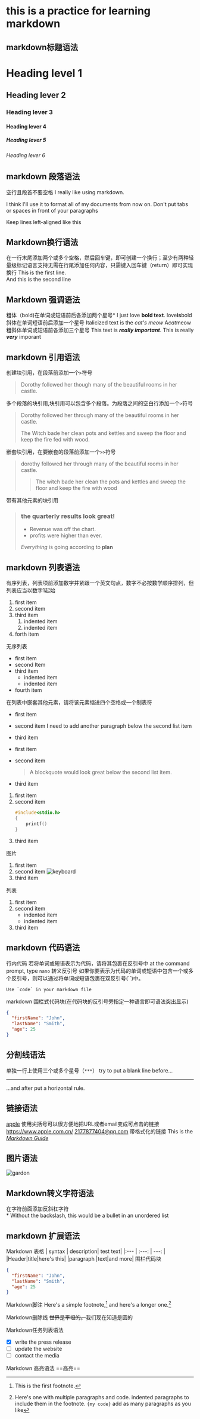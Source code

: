 # this is a practice for learning markdown
## markdown标题语法
# Heading level 1
## Heading lever 2
### Heading lever 3
#### Heading lever 4
##### Heading lever 5
###### Heading lever 6
## markdown 段落语法
空行且段首不要空格
I really like using markdown.

I think I'll use it to format all of my documents from now on.
Don't put tabs or spaces in front of your paragraphs

Keep lines left-aligned like this

## Markdown换行语法
在一行末尾添加两个或多个空格，然后回车键，即可创建一个换行；至少有两种轻量级标记语言支持无需在行尾添加任何内容，只需键入回车键（return）即可实现换行
This is the first line.  
And this is the second line

## Markdown 强调语法
粗体（bold)在单词或短语前后各添加两个星号*
I just love **bold text**.
love**is**bold
斜体在单词短语前后添加一个星号
Italicized text is the *cat's meow*
A*cat*meow
粗斜体单词或短语前各添加三个星号
This text is ***really important***.
This is really ***very*** imporant

## markdown 引用语法
创建块引用，在段落前添加一个`>`符号
> Dorothy followed her though many of the beautiful rooms in her castle.

多个段落的块引用,块引用可以包含多个段落。为段落之间的空白行添加一个`>`符号
> Dorothy followed her through many of the beautiful rooms in her castle.
>
> The Witch bade her clean pots and kettles and sweep the floor and keep the fire fed with wood.

嵌套块引用，在要嵌套的段落前添加一个`>>`符号
> dorothy followed her through many of the beautiful rooms in her castle.
>
> >The witch bade her clean the pots and kettles and sweep the floor and keep the fire with wood

带有其他元素的块引用
> ### the quarterly results look great!
>
> * Revenue was off the chart.
> * profits were higher than ever.
>
> *Everything* is going according to **plan**

## markdown 列表语法
有序列表，列表项前添加数字并紧跟一个英文句点，数字不必按数学顺序排列，但列表应当以数字1起始
1. first item
2. second item 
3. third item
   1. indented item 
   2. indented item
4. forth item

无序列表
* first item
* second Item
* third item
  * indented item
  * indented item
* fourth item

在列表中嵌套其他元素，请将该元素缩进四个空格或一个制表符
* first item
* second item
    I need to add another paragraph below the second list item
* third item

* first item
* second item
    > A blockquote would look great below the second list item.
* third item

1. first item
2. second item 
    ```c
    #include<stdio.h>
    {
        printf()
    }
    ```
3. third item

图片
1. first item
2. second item 
    ![keyboard](/images/截屏2023-04-12%2020.44.12.png)
3. third item

列表
1. first item
2. second item 
    * indented item
    * indented item
3. third item

## markdown 代码语法
行内代码
若将单词或短语表示为代码，请将其包裹在反引号中 
at the command prompt, type `nano`
转义反引号
如果你要表示为代码的单词或短语中包含一个或多个反引号，则可以通过将单词或短语包裹在双反引号(``)中。

``Use `code` in your markdown file``

markdown 围栏式代码块(在代码块的反引号旁指定一种语言即可语法突出显示)
```json
{
  "firstName": "John",
  "lastName": "Smith",
  "age": 25
}
```
## 分割线语法
单独一行上使用三个或多个星号（`***`）
try to put a blank line before...
***
...and after put a horizontal rule.

## 链接语法
[apple](https://www.apple.com.cn/)
使用尖括号可以很方便地把URL或者email变成可点击的链接
<https://www.apple.com.cn/>
<2177877404@qq.com>
带格式化的链接
This is the *[Markdown Guide](https://markdown.com.cn)*


## 图片语法
![gardon](https://markdown.com.cn/assets/img/philly-magic-garden.9c0b4415.jpg)

## Markdown转义字符语法
在字符前面添加反斜杠字符\
\* Without the backslash, this would be a bullet in an unordered list

## markdown 扩展语法
Markdown 表格
| syntax  | description| test text|
|:--- | :---: | ---: |
|Header|title|here's this|
|paragraph |text|and more|
围栏代码块
```json
{
  "firstName": "John",
  "lastName": "Smith",
  "age": 25
}
```
Markdown脚注
Here's a simple footnote,[^1] and here's a longer one.[^bignote]

[^1]: This is the first footnote.

[^bignote]: Here's one with multiple paragraphs and code.
indented paragraphs to include them in the footnote.
`{my code}`
add as many paragraphs as you like

Markdown删除线
~~世界是平坦的。~~我们现在知道是圆的

Markdown任务列表语法
- [x] write the press release
- [ ] update the website
- [ ] contact the media 

Markdown 高亮语法
==高亮==
